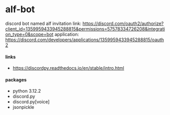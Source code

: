 # alf-bot
discord bot named alf
invitation link: https://discord.com/oauth2/authorize?client_id=1359959433945288815&permissions=57578334726208&integration_type=0&scope=bot
application: https://discord.com/developers/applications/1359959433945288815/oauth2

#### links

- https://discordpy.readthedocs.io/en/stable/intro.html

#### packages
- python 3.12.2 
- discord.py
- discord.py[voice]
- jsonpickle